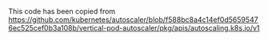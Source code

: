 This code has been copied from https://github.com/kubernetes/autoscaler/blob/f588bc8a4c14ef0d56595476ec525cef0b3a108b/vertical-pod-autoscaler/pkg/apis/autoscaling.k8s.io/v1
